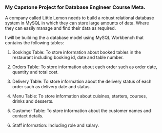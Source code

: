 ### My Capstone Project for Database Engineer Course Meta. 

A company called Little Lemon needs to build a robust relational database system in MySQL in which they can store large amounts of data. Where they can easily manage and find their data as required.

I will be building the a database model using MySQL Workbench that contains the following tables:
1. Bookings Table: To store information about booked tables in the restaurant including booking id, date and table number.

2. Orders Table: To store information about each order such as order date, quantity and total cost.

3. Delivery Table: To store information about the delivery status of each order such as delivery date and status.

4. Menu Table: To store information about cuisines, starters, courses, drinks and desserts.

5. Customer Table: To store information about the customer names and contact details.

6. Staff information: Including role and salary.
